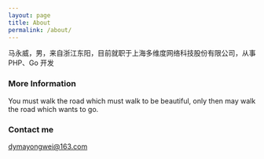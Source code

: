 ```yaml
---
layout: page
title: About
permalink: /about/
---
```


马永威，男，来自浙江东阳，目前就职于上海多维度网络科技股份有限公司，从事 PHP、Go 开发

### More Information

You must walk the road which must walk to be beautiful, only then may walk the road which wants to go.

### Contact me

[dymayongwei@163.com](mailto:dymayongwei@163.com)
